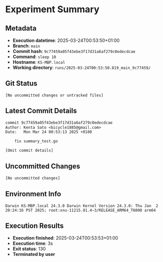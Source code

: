 # Experiment Summary

## Metadata
- **Execution datetime**: 2025-03-24T00:53:50+01:00
- **Branch**: `main`
- **Commit hash**: `9c77459a05f43ebe3f17d31a6af279c0edecdcae`
- **Command**: `sleep 10`
- **Hostname**: `KS-MBP.local`
- **Working directory**: `runs/2025-03-24T00:53:50.819_main_9c77459/`

## Git Status
```
[No uncommitted changes or untracked files]
```

## Latest Commit Details
```diff
commit 9c77459a05f43ebe3f17d31a6af279c0edecdcae
Author: Kenta Sato <bicycle1885@gmail.com>
Date:   Mon Mar 24 00:53:13 2025 +0100

    fix summary_test.go

[Omit commit details]
```

## Uncommitted Changes
```diff
[No uncommitted changes]
```

## Environment Info
```
Darwin KS-MBP.local 24.3.0 Darwin Kernel Version 24.3.0: Thu Jan  2 20:24:16 PST 2025; root:xnu-11215.81.4~3/RELEASE_ARM64_T6000 arm64
```

## Execution Results
- **Execution finished**: 2025-03-24T00:53:53+01:00
- **Execution time**: 3s
- **Exit status**: 130
- **Terminated by user**
